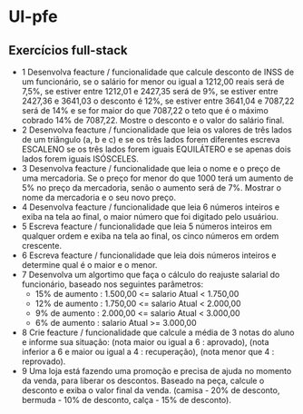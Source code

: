 # UI-pfe
## Exercícios full-stack
- 1 Desenvolva feacture / funcionalidade que calcule desconto de INSS de um funcionário, se o salário for menor ou igual a 1212,00 reais será de 7,5%, se estiver entre 1212,01 e 2427,35 será de 9%, se estiver entre 2427,36 e 3641,03 o desconto é 12%, se estiver entre 3641,04 e 7087,22 será de 14% e se for maior do que 7087,22 o teto que é o máximo cobrado 14% de 7087,22. Mostre o desconto e o valor do salário final.
- 2 Desenvolva feacture / funcionalidade que leia os valores de três lados de um triângulo (a, b e c) e se os três lados forem diferentes escreva ESCALENO se os três lados forem iguais EQUILÁTERO e se apenas dois lados forem iguais ISÓSCELES.
- 3 Desenvolva feacture / funcionalidade que leia o nome e o preço de uma mercadoria. Se o preço for menor do que 1000 terá um aumento de 5% no preço da mercadoria, senão o aumento será de 7%. Mostrar o nome da mercadoria e o seu novo preço.
- 4 Desenvolva feacture / funcionalidade que leia 6 números inteiros e exiba na tela ao final, o maior número que foi digitado pelo usuáriou.
- 5 Escreva feacture / funcionalidade que leia 5 números inteiros em qualquer ordem e exiba na tela ao final, os cinco números em ordem crescente.
- 6 Escreva feacture / funcionalidade que leia dois números inteiros e determine qual é o maior e o menor.
- 7 Desenvolva um algortimo que faça o cálculo do reajuste salarial do funcionário, baseado nos seguintes parâmetros:
    - 15% de aumento : 1.500,00 <= salario Atual < 1.750,00
    - 12% de aumento : 1.750,00 <= salario Atual < 2.000,00
    - 9% de aumento : 2.000,00 <= salario Atual < 3.000,00
    - 6% de aumento : salario Atual >= 3.000,00
- 8 Crie feacture / funcionalidade que calcule a média de 3 notas do aluno e informe sua situação: (nota maior ou igual a 6 : aprovado), (nota inferior a 6 e maior ou igual a 4 : recuperação), (nota menor que 4 : reprovado).
- 9 Uma loja está fazendo uma promoção e precisa de ajuda no momento da venda, para liberar os descontos. Baseado na peça, calcule o desconto e exiba o valor final da venda. (camisa - 20% de desconto, bermuda - 10% de desconto, calça - 15% de desconto).
